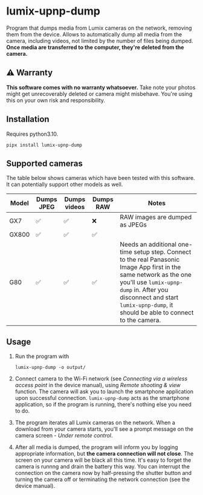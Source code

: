 # lumix-upnp-dump

Program that dumps media from Lumix cameras on the network, removing them from the device.
Allows to automatically dump all media from the camera, including videos, not limited by the number of files being dumped.
**Once media are transferred to the computer, they're deleted from the camera.**


## ⚠️ Warranty

**This software comes with no warranty whatsoever.**
Take note your photos might get unrecoverably deleted or camera might misbehave.
You're using this on your own risk and responsibility.


## Installation

Requires python3.10.

```shell
pipx install lumix-upnp-dump
```

## Supported cameras

The table below shows cameras which have been tested with this software.
It can potentially support other models as well.

| Model | Dumps JPEG | Dumps videos | Dumps RAW | Notes |
| ----- | ---------- | ------------ | --------- | ----- |
| GX7   | ✅         | ✅           | ❌        | RAW images are dumped as JPEGs |
| GX800 | ✅         | ✅           | ✅        |                                |
| G80   | ✅         | ✅           | ✅        | Needs an additional one-time setup step. Connect to the real Panasonic Image App first in the same network as the one you'll use `lumix-upnp-dump` in. After you disconnect and start `lumix-upnp-dump`, it should be able to connect to the camera. |


## Usage

1. Run the program with

    ```shell
    lumix-upnp-dump -o output/
    ```

2. Connect camera to the Wi-Fi network (see _Connecting via a wireless access point_ in the device manual), using _Remote shooting & view_ function. 
   The camera will ask you to launch the smartphone application upon successful connection. `lumix-upnp-dump` acts as the smartphone application, so if the program is running, there's nothing else you need to do.

3. The program iterates all Lumix cameras on the network. When a download from your camera starts, you'll see a prompt message on the camera screen - _Under remote control_.

4. After all media is dumped, the program will inform you by logging appropriate information, but **the camera connection will not close**.
   The screen on your camera will be black all this time.
   It's easy to forget the camera is runnng and drain the battery this way.
   You can interrupt the connection on the camera now by half-pressing the shutter button and turning the camera off or terminating the network connection (see the device manual).

